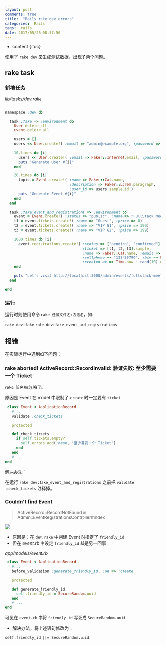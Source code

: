 ```yaml
---
layout: post
comments: true
title:  "Rails rake dev errors"
categories:  Rails
tags:  rails
date: 2017/05/25 08:37:56
---
```


* content
{:toc}

使用了 `rake dev` 来生成测试数据，出现了两个问题。



## rake task


### 新增任务

*lib/tasks/dev.rake*

```ruby

namespace :dev do

  task :fake => :environment do
    User.delete_all
    Event.delete_all

    users = []
    users << User.create!( :email => "admin@example.org", :password => "12345678" )

    10.times do |i|
      users << User.create!( :email => Faker::Internet.email, :password => "12345678")
      puts "Generate User #{i}"
    end

    20.times do |i|
      topic = Event.create!( :name => Faker::Cat.name,
                             :description => Faker::Lorem.paragraph,
                             :user_id => users.sample.id )
      puts "Generate Event #{i}"
    end
  end

  task :fake_event_and_registrations => :environment do
    event = Event.create!( :status => "public", :name => "FullStack Meetup", :friendly_id => "fullstack-meetup")
    t1 = event.tickets.create!( :name => "Guest", :price => 0)
    t2 = event.tickets.create!( :name => "VIP G1", :price => 190)
    t3 = event.tickets.create!( :name => "VIP G2", :price => 199)

    1000.times do |i|
      event.registrations.create!( :status => ["pending", "confirmed"].sample,
                                   :ticket => [t1, t2, t3].sample,
                                   :name => Faker::Cat.name, :email => Faker::Internet.email,
                                   :cellphone => "123456789", :bio => Faker::Lorem.paragraph,
                                   :created_at => Time.now - rand(10).days - rand(24).hours )
    end

    puts "Let's visit http://localhost:3000/admin/events/fullstack-meetup/registrations"
  end

end

```

### 运行

运行时则使用命令 `rake 任务文件名:方法名`，如:

`rake dev:fake`
`rake dev:fake_event_and_registrations`


## 报错

在实际运行中遇到如下问题：

### rake aborted! ActiveRecord::RecordInvalid: 验证失败: 至少需要一个 Ticket

rake 任务被忽略了。

原因是 Event 在 model 中限制了 `create` 时一定要有 `ticket`

```ruby
 class Event < ApplicationRecord
   #...
   validate :check_tickets

   protected

   def check_tickets
     if self.tickets.empty?
       self.errors.add(:base, "至少需要一个 Ticket")
     end
   end
   # ...
end
```

解决办法：

在运行 `rake dev:fake_event_and_registrations` 之前把 `validate :check_tickets` 注释掉。


### Couldn't find Event

> ActiveRecord::RecordNotFound in Admin::EventRegistrationsController#index

![]({{site.url}}/images/canot-find-event.png)

* 原因是：在 `dev.rake` 中创建 Event 时指定了 `friendly_id`
* 但在 *event.rb* 中设定 `friendly_id` 却是另一回事

*app/models/event.rb*


```ruby
 class Event < ApplicationRecord
   #...
   before_validation :generate_friendly_id, :on => :create

   protected

   def generate_friendly_id
     self.friendly_id = SecureRandom.uuid
   end
   # ...
end
```

可见在 `event.rb` 中将 `friendly_id` 写死成 `SecureRandom.uuid`

* 解决办法，将上述语句修改为：

`self.friendly_id ||= SecureRandom.uuid`
